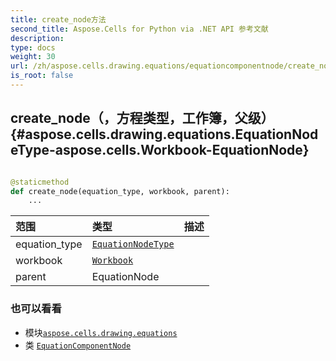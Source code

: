 ```yaml
---
title: create_node方法
second_title: Aspose.Cells for Python via .NET API 参考文献
description:
type: docs
weight: 30
url: /zh/aspose.cells.drawing.equations/equationcomponentnode/create_node/
is_root: false
---
```

##  create_node（，方程类型，工作簿，父级）{#aspose.cells.drawing.equations.EquationNodeType-aspose.cells.Workbook-EquationNode}




```python

@staticmethod
def create_node(equation_type, workbook, parent):
    ...
```


|范围|类型|描述|
| :- | :- | :- |
| equation_type | [`EquationNodeType`](/cells/python-net/zh/aspose.cells.drawing.equations/equationnodetype) |  |
| workbook | [`Workbook`](/cells/python-net/zh/aspose.cells/workbook) |  |
| parent | EquationNode |  |



### 也可以看看
* 模块[`aspose.cells.drawing.equations`](../../)
* 类 [`EquationComponentNode`](/cells/python-net/zh/aspose.cells.drawing.equations/equationcomponentnode)
